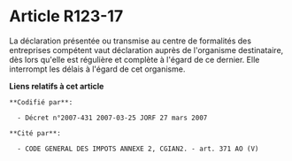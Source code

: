 # Article R123-17

La déclaration présentée ou transmise au centre de formalités des entreprises compétent vaut déclaration auprès de
l'organisme destinataire, dès lors qu'elle est régulière et complète à l'égard de ce dernier. Elle interrompt les délais à
l'égard de cet organisme.

**Liens relatifs à cet article**

	**Codifié par**:

	  - Décret n°2007-431 2007-03-25 JORF 27 mars 2007

	**Cité par**:

	  - CODE GENERAL DES IMPOTS ANNEXE 2, CGIAN2. - art. 371 AO (V)

